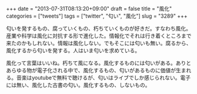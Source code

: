 +++
date = "2013-07-31T08:13:20+09:00"
draft = false
title = "風化"
categories = ["tweets"]
tags = ["twitter", "匂い", "風化"]
slug = "3289"
+++

匂いを発するもの、腐っていくもの、朽ちていくものが好きだ。すなわち風化。産業や科学は風化に対抗する形で進化した。情報化でそれは行き着くところまで来たのかもしれない。情報は風化しない。でもそこには匂いも無い。腐るから、風化するから匂いを発する。人はいま匂いを求めている。

風化って言葉はいいね。朽ちて風になる。風化するものには匂いがある。ありとあらゆる物が電子化される中で、風化するもの、匂いがあるものに価値が生まれる。音楽はyoutubeで無料で聴けるが、匂いはライブでしか感じられない。電子には無い、風化した古書の匂い。風化するもの、しないもの。
